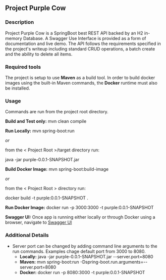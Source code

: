 ## Project Purple Cow

### Description

Project Purple Cow is a SpringBoot best REST API backed by an H2 in-memory Database. A Swagger Use Interface is provided as a form of documentation and live demo. The API follows the requirements specified in the project's writeup including standard CRUD operations, a batch create and the ability to delete all items.

### Required tools

The project is setup to use **Maven** as a build tool. In order to build docker images using the built-in Maven commands, the **Docker** runtime must also be installed.


### Usage

Commands are run from the project root directory.

**Build and Test only:** mvn clean compile

**Run Locally:** mvn spring-boot:run  

*or*

from the < Project Root >/target directory run:  

java -jar purple-0.0.1-SNAPSHOT.jar

**Build Docker Image:** mvn spring-boot:build-image

*or*

from the < Project Root > directory run:

docker build -t purple:0.0.1-SNAPSHOT .

**Run Docker Image:** docker run -p 3000:3000 -t purple:0.0.1-SNAPSHOT

**Swagger UI:** Once app is running either locally or through Docker using a browser, navigate to [Swagger UI ](http://localhost:3000//swagger-ui.html#/)


### Additional Details

- Server port can be changed by adding command line arguments to the run commands. Examples chage default port from 3000 to 8080.
  - **Locally:** java -jar purple-0.0.1-SNAPSHOT.jar --server.port=8080
  - **Maven:** mvn spring-boot:run -Dspring-boot.run.arguments=--server.port=8080
  - **Docker:** docker run -p 8080:3000 -t purple:0.0.1-SNAPSHOT
